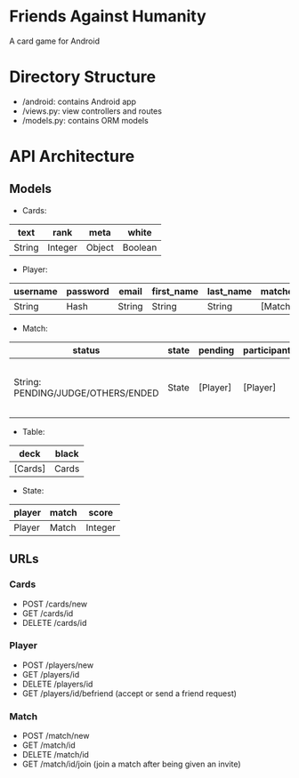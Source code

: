 # Friends Against Humanity
A card game for Android

# Directory Structure
- /android: contains Android app
- /views.py: view controllers and routes
- /models.py: contains ORM models

# API Architecture
## Models
- Cards:

|text|rank|meta|white
|----|----|----|----
|String|Integer|Object|Boolean

- Player:

|username|password|email|first_name|last_name|matches|friends|wins|losses
|----|----|----|----|----|----|----|----|----
|String|Hash|String|String|String|[Match]|[Player]|Integer|Integer

- Match: 

|status|state|pending|participants|played|table|winner|judge
|----|----|----|----|----|----|----|----
|String: PENDING/JUDGE/OTHERS/ENDED|State|[Player]|[Player]|[Player]: Empty when status is JUDGE|Table|Player|Player


- Table:

|deck|black
|----|----
|[Cards]|Cards

- State:

|player|match|score
|----|----|----
|Player|Match|Integer


## URLs
### Cards
- POST /cards/new
- GET /cards/id
- DELETE /cards/id

### Player
- POST /players/new
- GET /players/id
- DELETE /players/id
- GET /players/id/befriend (accept or send a friend request)

### Match
- POST /match/new
- GET /match/id
- DELETE /match/id
- GET /match/id/join (join a match after being given an invite)
